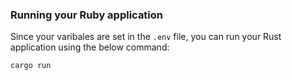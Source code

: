 ### Running your Ruby application

Since your varibales are set in the `.env` file, you can run your Rust application using the below command:

```bash
cargo run
```